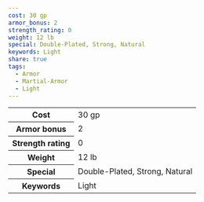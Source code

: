 ```yaml
---
cost: 30 gp
armor_bonus: 2
strength_rating: 0
weight: 12 lb
special: Double-Plated, Strong, Natural
keywords: Light
share: true
tags:
  - Armor
  - Martial-Armor
  - Light
---
```

<p><span dir="ltr" style="overflow-x: auto;"><table><tbody><tr><th dir="ltr">Cost</th><td dir="ltr">30 gp</td></tr><tr><th dir="ltr">Armor bonus</th><td dir="auto">2</td></tr><tr><th dir="ltr">Strength rating</th><td dir="auto">0</td></tr><tr><th dir="ltr">Weight</th><td dir="ltr">12 lb</td></tr><tr><th dir="ltr">Special</th><td dir="ltr">Double-Plated, Strong, Natural</td></tr><tr><th dir="ltr">Keywords</th><td dir="ltr">Light</td></tr></tbody></table></span></p>